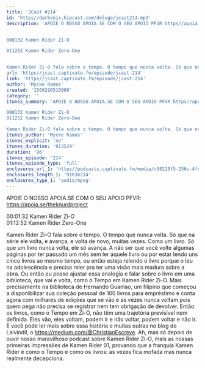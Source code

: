 ```yaml
---
title: 'JCast #214'
id: 'https//darkonix.hipcast.com/deluge/jcast214.mp3'
description: 'APOIE O NOSSO APOIA.SE COM O SEU APOIO PFVR https//apoia.se/theknurdproject


000132 Kamen Rider Zi-O

011252 Kamen Rider Zero-One


Kamen Rider Zi-O fala sobre o tempo. O tempo que nunca volta. Só que na série ele volta, e avança, e volta de novo, muitas vezes. Como um livro. Só que um livro nunca volta, ele só avança. A não ser que você volte algumas páginas por ter passado um mês sem ler aquele livro ou por estar lendo uns cinco livros ao mesmo tempo, ou então esteja relendo o livro porque o leu na adolescência e precisa reler pra ter uma visão mais madura sobre a obra. Ou então eu posso ajustar essa analogia e falar sobre o livro em uma biblioteca, que vai e volta, como o Tempo em Kamen Rider Zi-O. Mais precisamente na biblioteca de Hernando Guanlao, um filipino que começou a disponibilizar sua coleção pessoal de 100 livros para empréstimo e conta agora com milhares de edições que se vão e as vezes nunca voltam pois quem pega não precisa se registrar nem tem obrigação de devolver. Então os livros, como o Tempo em Zi-O, não têm uma trajetória previsível nem definida. Eles vão, eles voltam, podem ir e não voltar, podem voltar e não ir. E você pode ler mais sobre essa história e muitas outras no blog do Laivindil, o https//medium.com/@ChristianEscreve. Ah, mas só depois de ouvir nosso maravilhoso podcast sobre Kamen Rider Zi-O, mais as nossas primeiras impressões de Kamen Rider 01, provando que a franquia Kamen Rider é como o Tempo e como os livros as vezes fica mofada mas nunca realmente decepciona.'
url: 'https//jcast.captivate.fm/episode/jcast-214'
link: 'https//jcast.captivate.fm/episode/jcast-214'
author: 'Mycke Ramos'
created: '1569290510000'
category: ''
itunes_summary: 'APOIE O NOSSO APOIA.SE COM O SEU APOIO PFVR https//apoia.se/theknurdproject

000132 Kamen Rider Zi-O
011252 Kamen Rider Zero-One

Kamen Rider Zi-O fala sobre o tempo. O tempo que nunca volta. Só que na série ele volta, e avança, e volta de novo, muitas vezes. Como um livro. Só que um livro nunca volta, ele só avança. A não ser que você volte algumas páginas por ter passado um mês sem ler aquele livro ou por estar lendo uns cinco livros ao mesmo tempo, ou então esteja relendo o livro porque o leu na adolescência e precisa reler pra ter uma visão mais madura sobre a obra. Ou então eu posso ajustar essa analogia e falar sobre o livro em uma biblioteca, que vai e volta, como o Tempo em Kamen Rider Zi-O. Mais precisamente na biblioteca de Hernando Guanlao, um filipino que começou a disponibilizar sua coleção pessoal de 100 livros para empréstimo e conta agora com milhares de edições que se vão e as vezes nunca voltam pois quem pega não precisa se registrar nem tem obrigação de devolver. Então os livros, como o Tempo em Zi-O, não têm uma trajetória previsível nem definida. Eles vão, eles voltam, podem ir e não voltar, podem voltar e não ir. E você pode ler mais sobre essa história e muitas outras no blog do Laivindil, o https//medium.com/@ChristianEscreve. Ah, mas só depois de ouvir nosso maravilhoso podcast sobre Kamen Rider Zi-O, mais as nossas primeiras impressões de Kamen Rider 01, provando que a franquia Kamen Rider é como o Tempo e como os livros as vezes fica mofada mas nunca realmente decepciona.'
itunes_author: 'Mycke Ramos'
itunes_explicit: 'no'
itunes_duration: '013529'
duration: '96'
itunes_episode: '214'
itunes_episode_type: 'full'
enclosures_url_1: 'https//podcasts.captivate.fm/media/c08220f5-256c-4fc7-9ef3-8c86b014af98/jcast214_tc.mp3'
enclosures_length_1: '91836214'
enclosures_type_1: 'audio/mpeg'
---
```

APOIE O NOSSO APOIA.SE COM O SEU APOIO PFVR: https://apoia.se/theknurdproject

00:01:32 Kamen Rider Zi-O  
01:12:52 Kamen Rider Zero-One

Kamen Rider Zi-O fala sobre o tempo. O tempo que nunca volta. Só que na série ele volta, e avança, e volta de novo, muitas vezes. Como um livro. Só que um livro nunca volta, ele só avança. A não ser que você volte algumas páginas por ter passado um mês sem ler aquele livro ou por estar lendo uns cinco livros ao mesmo tempo, ou então esteja relendo o livro porque o leu na adolescência e precisa reler pra ter uma visão mais madura sobre a obra. Ou então eu posso ajustar essa analogia e falar sobre o livro em uma biblioteca, que vai e volta, como o Tempo em Kamen Rider Zi-O. Mais precisamente na biblioteca de Hernando Guanlao, um filipino que começou a disponibilizar sua coleção pessoal de 100 livros para empréstimo e conta agora com milhares de edições que se vão e as vezes nunca voltam pois quem pega não precisa se registrar nem tem obrigação de devolver. Então os livros, como o Tempo em Zi-O, não têm uma trajetória previsível nem definida. Eles vão, eles voltam, podem ir e não voltar, podem voltar e não ir. E você pode ler mais sobre essa história e muitas outras no blog do Laivindil, o https://medium.com/@ChristianEscreve. Ah, mas só depois de ouvir nosso maravilhoso podcast sobre Kamen Rider Zi-O, mais as nossas primeiras impressões de Kamen Rider 01, provando que a franquia Kamen Rider é como o Tempo e como os livros: as vezes fica mofada mas nunca realmente decepciona.
